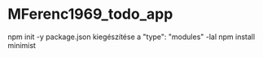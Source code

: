 # MFerenc1969_todo_app
npm init -y
package.json kiegészítése a "type": "modules" -lal
npm install minimist
